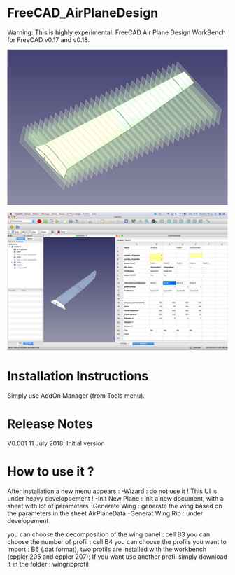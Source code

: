 # FreeCAD_AirPlaneDesign
Warning: This is highly experimental. 
FreeCAD Air Plane Design WorkBench for FreeCAD v0.17 and v0.18.



![](https://github.com/FredsFactory/FreeCAD_AirPlaneDesign/blob/master/AirplaneDesign001.png)

![](https://github.com/FredsFactory/FreeCAD_AirPlaneDesign/blob/master/AirPlaneDesignWorkbench.png)

# Installation Instructions
Simply use AddOn Manager (from Tools menu).

# Release Notes
V0.001 11 July 2018: Initial version

# How to use it ?
After installation a new menu appears :
-Wizard : do not use it ! This UI is under heavy developpement !
-Init New Plane : init a new document, with a sheet with lot of parameters
-Generate Wing : generate the wing based on the parameters in the sheet AirPlaneData
-Generat Wing Rib : under developement 


you can choose the decomposition of the wing panel : cell B3
you can choose the number of profil : cell B4
you can choose the profils you want to import : B6 (.dat format), two profils are installed with the workbench (eppler 205 and eppler 207); If you want use another profil simply download it in the folder : wingribprofil


